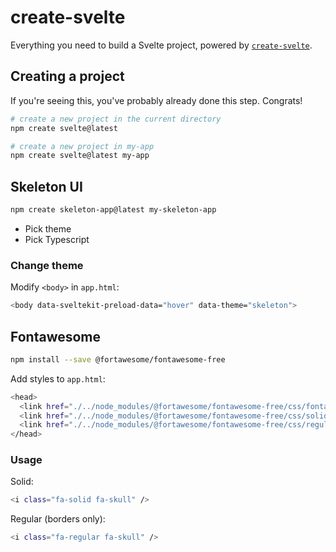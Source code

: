 # create-svelte

Everything you need to build a Svelte project, powered by [`create-svelte`](https://github.com/sveltejs/kit/tree/master/packages/create-svelte).

## Creating a project

If you're seeing this, you've probably already done this step. Congrats!

```bash
# create a new project in the current directory
npm create svelte@latest

# create a new project in my-app
npm create svelte@latest my-app
```

## Skeleton UI

```bash
npm create skeleton-app@latest my-skeleton-app
```

- Pick theme
- Pick Typescript

### Change theme

Modify `<body>` in `app.html`:

```bash
<body data-sveltekit-preload-data="hover" data-theme="skeleton">
```

## Fontawesome

```bash
npm install --save @fortawesome/fontawesome-free
```

Add styles to `app.html`:

```bash
<head>
  <link href="./../node_modules/@fortawesome/fontawesome-free/css/fontawesome.css" rel="stylesheet" />
  <link href="./../node_modules/@fortawesome/fontawesome-free/css/solid.css" rel="stylesheet" />
  <link href="./../node_modules/@fortawesome/fontawesome-free/css/regular.css" rel="stylesheet" />
</head>
```

### Usage

Solid:

```bash
<i class="fa-solid fa-skull" />
```

Regular (borders only):

```bash
<i class="fa-regular fa-skull" />
```
